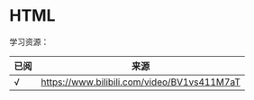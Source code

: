 # HTML

学习资源：

| 已阅 | 来源                                                       |
|----|----------------------------------------------------------|
| √  | https://www.bilibili.com/video/BV1vs411M7aT |

